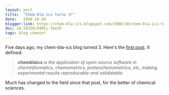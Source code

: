 ```yaml
---
layout: post
title:  "Chem-bla-ics turns 3!"
date:   2008-10-20
blogger-link: https://chem-bla-ics.blogspot.com/2008/10/chem-bla-ics-turns-3.html
doi: 10.59350/5905j-fpe35
tags: blog cheminf
---
```


Five days ago, my chem-bla-ics blog turned 3. Here's the [first post](http://chem-bla-ics.blogspot.com/2005/10/chem-bla-ics.html).
It defined:

> **chemblaics** *is the application of open source software in cheminformatics, chemometrics, proteochemometrics, etc, making
> experimental results reproducable and validatable.*

Much has changed to the field since that post, for the better of chemical sciences.
